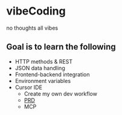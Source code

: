 # vibeCoding 
no thoughts all vibes

## Goal is to learn the following
- HTTP methods & REST  
- JSON data handling  
- Frontend-backend integration  
- Environment variables
- Cursor IDE
    - Create my own dev workflow
    - [PRD](./PRD.md)
    - MCP